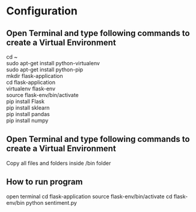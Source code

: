 # Configuration
## Open Terminal and type following commands to create a Virtual Environment 
cd ~  
sudo apt-get install python-virtualenv  
sudo apt-get install python-pip  
mkdir flask-application  
cd flask-application  
virtualenv flask-env  
source flask-env/bin/activate  
pip install Flask  
pip install sklearn  
pip install pandas  
pip install numpy  

## Open Terminal and type following commands to create a Virtual Environment
Copy all files and folders inside /bin folder

## How to run program
open terminal
cd flask-application
source flask-env/bin/activate
cd flask-env/bin
python sentiment.py
